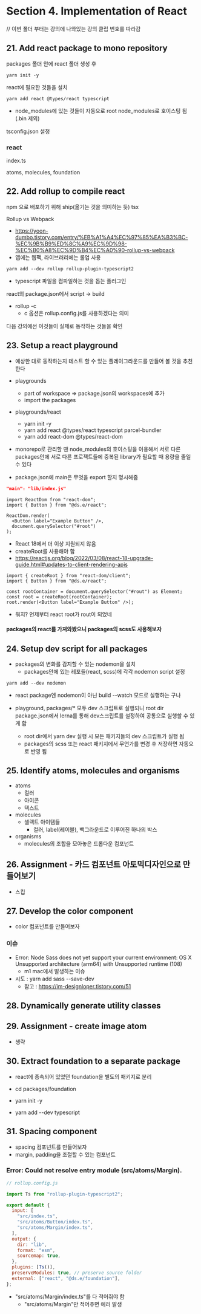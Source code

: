 # Section 4. Implementation of React

// 이번 폴더 부터는 강의에 나와있는 강의 클립 번호를 따라감

## 21. Add react package to mono repository

packages 폴더 안에 react 폴더 생성 후

`yarn init -y`

react에 필요한 것들을 설치

`yarn add react @types/react typescript`

- node_modules에 있는 것들이 자동으로 root node_modules로 호이스팅 됨(.bin 제외)

tsconfig.json 설정

### react

index.ts

atoms, molecules, foundation

## 22. Add rollup to compile react

npm 으로 배포하기 위해 ship(옮기는 것을 의미하는 듯) tsx

Rollup vs Webpack

- https://yoon-dumbo.tistory.com/entry/%EB%A1%A4%EC%97%85%EA%B3%BC-%EC%9B%B9%ED%8C%A9%EC%9D%98-%EC%B0%A8%EC%9D%B4%EC%A0%90-rollup-vs-webpack
- 앱에는 웹팩, 라이브러리에는 롤업 사용

`yarn add --dev rollup rollup-plugin-typescript2`

- typescript 파일을 컴파일하는 것을 돕는 플러그인

react의 package.json에서 script -> build

- rollup -c
  - c 옵션은 rollup.config.js를 사용하겠다는 의미

다음 강의에선 이것들이 실제로 동작하는 것들을 확인

## 23. Setup a react playground

- 예상한 대로 동작하는지 테스트 할 수 있는 플레이그라운드를 만들어 볼 것을 추천한다
- playgrounds

  - part of workspace => package.json의 workspaces에 추가
  - import the packages

- playgrounds/react

  - yarn init -y
  - yarn add react @types/react typescript parcel-bundler
  - yarn add react-dom @types/react-dom

- monorepo로 관리할 땐 node_modules의 호이스팅을 이용해서 서로 다른 packages안에 서로 다른 프로젝트들에
  중복된 library가 필요할 때 용량을 줄일 수 있다

- package.json에 main은 무엇을 export 할지 명시해줌

```json
"main": "lib/index.js"
```

```tsx
import ReactDom from "react-dom";
import { Button } from "@ds.e/react";

ReactDom.render(
  <Button label="Example Button" />,
  document.querySelector("#root")
);
```

- React 18에서 더 이상 지원되지 않음
- createRoot를 사용해야 함
- https://reactjs.org/blog/2022/03/08/react-18-upgrade-guide.html#updates-to-client-rendering-apis

```tsx
import { createRoot } from "react-dom/client";
import { Button } from "@ds.e/react";

const rootContainer = document.querySelector("#rout") as Element;
const root = createRoot(rootContainer);
root.render(<Button label="Example Button" />);
```

- 뭐지? 언제부터 react root가 rout이 되었네

#### packages의 react를 가져와봤으니 packages의 scss도 사용해보자

## 24. Setup dev script for all packages

- packages의 변화를 감지할 수 있는 nodemon을 설치
  - packages안에 있는 레포들(react, scss)에 각각 nodemon script 설정

`yarn add --dev nodemon`

- react package엔 nodemon이 아닌 build --watch 모드로 실행하는 구나

- playground, packages/\* 모두 dev 스크립트로 실행되니
  root dir package.json에서 lerna를 통해 dev스크립트를 설정하여 공통으로 실행할 수 있게 함
  - root dir에서 yarn dev 실행 시 모든 패키지들의 dev 스크립트가 실행 됨
  - packages의 scss 또는 react 패키지에서 무언가를 변경 후 저장하면 자동으로 반영 됨

## 25. Identify atoms, molecules and organisms

- atoms
  - 컬러
  - 아이콘
  - 텍스트
- molecules
  - 셀렉트 아이템들
    - 컬러, label(레이블), 백그라운드로 이루어진 하나의 박스
- organisms
  - molecules의 조합을 모아놓은 드롭다운 컴포넌트

## 26. Assignment - 카드 컴포넌트 아토믹디자인으로 만들어보기

- 스킵

## 27. Develop the color component

- color 컴포넌트를 만들어보자

### 이슈

- Error: Node Sass does not yet support your current environment: OS X Unsupported architecture (arm64) with Unsupported runtime (108)
  - m1 mac에서 발생하는 이슈
- 시도 : yarn add sass --save-dev
  - 참고 : https://im-designloper.tistory.com/51

## 28. Dynamically generate utility classes

## 29. Assignment - create image atom

- 생략

## 30. Extract foundation to a separate package

- react에 종속되어 있었던 foundation을 별도의 패키지로 분리

- cd packages/foundation
- yarn init -y
- yarn add --dev typescript

## 31. Spacing component

- spacing 컴포넌트를 만들어보자
- margin, padding을 조절할 수 있는 컴포넌트

### Error: Could not resolve entry module (src/atoms/Margin).

```js
// rollup.config.js

import Ts from "rollup-plugin-typescript2";

export default {
  input: [
    "src/index.ts",
    "src/atoms/Button/index.ts",
    "src/atoms/Margin/index.ts",
  ],
  output: {
    dir: "lib",
    format: "esm",
    sourcemap: true,
  },
  plugins: [Ts()],
  preserveModules: true, // preserve source folder
  external: ["react", "@ds.e/foundation"],
};
```

- "src/atoms/Margin/index.ts"를 다 적어줘야 함
  - "src/atoms/Margin"만 적어주면 에러 발생
